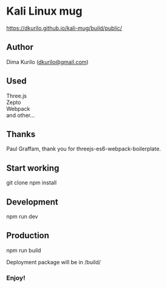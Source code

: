 # Kali Linux mug

https://dkurilo.github.io/kali-mug/build/public/

## Author
Dima Kurilo (dkurilo@gmail.com)

## Used
Three.js  
Zepto  
Webpack  
and other...


## Thanks
Paul Graffam, thank you for threejs-es6-webpack-boilerplate.

## Start working
git clone
npm install

## Development
npm run dev

## Production
npm run build

Deployment package will be in /build/

### Enjoy!

